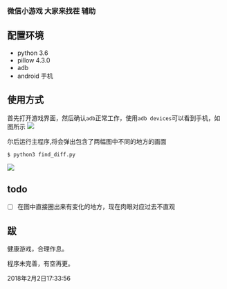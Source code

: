 ### 微信小游戏 大家来找茬 辅助

## 配置环境
- python 3.6
- pillow 4.3.0
- adb
- android 手机

## 使用方式
首先打开游戏界面，然后确认`adb`正常工作，使用`adb devices`可以看到手机，如图所示
![](http://oqyjccf1n.bkt.clouddn.com/20180202-172504.png)

尔后运行主程序,将会弹出包含了两幅图中不同的地方的画面
```bash
$ python3 find_diff.py
```

![](http://oqyjccf1n.bkt.clouddn.com/20180202-173120.png)







## todo

- [ ] 在图中直接圈出来有变化的地方，现在肉眼对应过去不直观





## 跋

健康游戏，合理作息。

程序未完善，有空再更。



2018年2月2日17:33:56